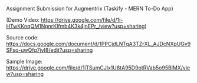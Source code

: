 

Assignment Submission for Augmentrix (Taskify - MERN To-Do App)

(Demo Video: https://drive.google.com/file/d/1i-HTwKKnqQM1NpnrKlfmb4K3k4jnEPr_/view?usp=sharing)

Source code: https://docs.google.com/document/d/1PPCjdLNTqA3TZrXL_AJDcNXpUGv9SFso-uwQfq7jvI8/edit?usp=sharing

Sample Image: https://drive.google.com/file/d/1jTSumCJlx1U8tA95D9otRVab5o95BlMX/view?usp=sharing


